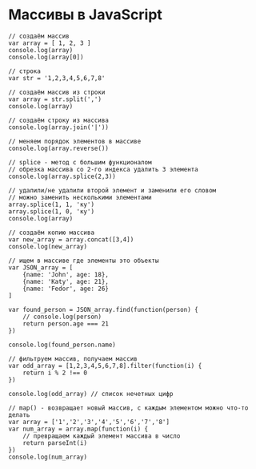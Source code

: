 # Массивы в JavaScript

    // создаём массив
    var array = [ 1, 2, 3 ]
    console.log(array)
    console.log(array[0])

    // строка
    var str = '1,2,3,4,5,6,7,8'

    // создаём массив из строки
    var array = str.split(',')
    console.log(array)

    // создаём строку из массива
    console.log(array.join('|'))

    // меняем порядок элементов в массиве
    console.log(array.reverse())

    // splice - метод с большим функционалом
    // обрезка массива со 2-го индекса удалить 3 элемента
    console.log(array.splice(2,3))

    // удалили/не удалили второй элемент и заменили его словом
    // можно заменить несколькими элементами
    array.splice(1, 1, 'ку')
    array.splice(1, 0, 'ку')
    console.log(array)

    // создаём копию массива
    var new_array = array.concat([3,4])
    console.log(new_array)

    // ищем в массиве где элементы это объекты
    var JSON_array = [
        {name: 'John', age: 18},
        {name: 'Katy', age: 21},
        {name: 'Fedor', age: 26}
    ]

    var found_person = JSON_array.find(function(person) {
        // console.log(person)
        return person.age === 21
    })

    console.log(found_person.name)

    // фильтруем массив, получаем массив
    var odd_array = [1,2,3,4,5,6,7,8].filter(function(i) {
        return i % 2 !== 0
    })

    console.log(odd_array) // список нечетных цифр
    
    // map() - возвращает новый массив, с каждым элементом можно что-то делать
    var array = ['1','2','3','4','5','6','7','8']
    var num_array = array.map(function(i) {
        // превращаем каждый элемент массива в число
        return parseInt(i)
    })
    console.log(num_array)
